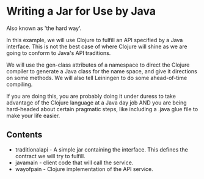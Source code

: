 Writing a Jar for Use by Java
==============================
Also known as 'the hard way'.

In this example, we will use Clojure to fulfill an API 
specified by a Java interface.  This is not the best case
of where Clojure will shine as we are going to conform to Java's 
API traditions.

We will use the gen-class attributes of a namespace to direct 
the Clojure compiler to generate a Java class for the name space,
and give it directions on some methods.  We will also tell Leiningen
to do some ahead-of-time compiling.

If you are doing this, you are probably doing it under duress 
to take advantage of the Clojure language at a Java day job AND
you are being hard-headed about certain pragmatic steps, like
including a .java glue file to make your life easier.


Contents
---------

* traditionalapi - A simple jar containing the interface.
  This defines the contract we will try to fulfill.
* javamain - client code that will call the service.
* wayofpain - Clojure implementation of the API service.
